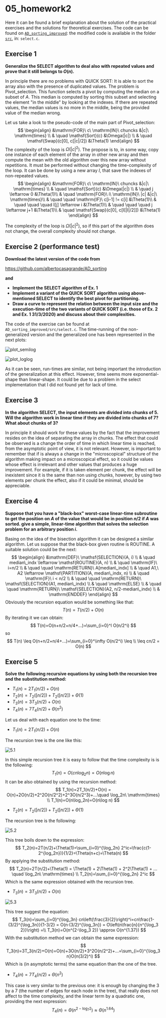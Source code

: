 # 05_homework2

Here it can be found a brief explanation about the solution of the practical exercises and the solutions for theoretical exercises. The code can be found on [`AD_sorting_improved`](../../AD_sorting_improved): the modified code is available in the folder [`src`](../../AD_sorting_improved/src), in: `select.c`.

## Exercise 1

**Generalize the $\mathrm{SELECT}$ algorithm to deal also with repeated values and prove that it still belongs to $O(n)$.**

In principle there are no problems with $\mathrm{QUICK\ SORT}$: It is able to sort the array also with the presence of duplicated values. The problem is $\mathsf{Pivot\_selection}$. This function selects a pivot by computing the median on a subset of $A$. This median is computed by sorting this subset and selecting the element "in the middle" by looking at the indexes. If there are repeated values, the median values is no more in the middle, being the provided value of the median wrong.

Let us take a look to the pseudo-code of the main part of $\mathsf{Pivot\_selection}$:
$$
\begin{align}
&\mathrm{FOR}\ c\ \mathrm{IN}\ chuncks	&|c|\ \mathrm{times} \\
& \quad \mathsf{Sort}(c) &\Omega(|c|) \\
& \quad \mathsf{Swap}(c[0], c[|c|/2]) &\Theta(1)
\end{align}
$$
The complexity of the loop is $\Omega(|c|^2)$. The propose is to, in some way, copy one instance of each element of the array in other new array and then compute the mean with the old algorithm over this new array without repetitions. It must be performed without changing the time-complexity of the loop. It can be done by using a new array $I$, that save the indexes of non-repeated values.
$$
\begin{align}
&\mathrm{FOR}\ c\ \mathrm{IN}\ chuncks	&|c|\ \mathrm{times} \\
& \quad \mathsf{Sort}(c) &\Omega(|c|) \\
& \quad j \leftarrow 0 &\Theta(1)\\
& \quad \mathrm{FOR}\ i\ \mathrm{IN}\ |c| 	&|c|\ \mathrm{times}\\
& \quad \quad \mathrm{IF}\ c[i-1] != c[i] 	&\Theta(1)\\
& \quad \quad \quad I[j] \leftarrow i 	&\Theta(1)\\
& \quad \quad \quad j \leftarrow j+1 	&\Theta(1)\\
& \quad \mathsf{Swap}(c[0], c[I[|I|/2]]) &\Theta(1)
\end{align}
$$

The complexity of the loop is $\Omega(|c|^2)$, so if this part of the algorithm does not change, the overall complexity should not change.

## Exercise 2 (performance test)

**Download the latest version of the code from**

https://github.com/albertocasagrande/AD_sorting

**and**

* **Implement the $\mathrm{SELECT}$ algorithm of Ex. 1**
* **Implement a variant of the $\mathrm{QUICK\ SORT}$ algorithm using above-mentioned $\mathrm{SELECT}$ to identify the best pivot for partitioning.**
* **Draw a curve to represent the relation between the input size and the execution-time of the two variants of $\mathrm{QUICK\ SORT}$ (i.e. those of Ex. 2 and Ex. 1 31/3/2020) and discuss about their complexities.**

The code of the exercise can be found at `AD_sorting_improved/src/select.c`. The time-running of the non-generalized version and the generalized one has been represented in the next plots:



![plot_semilog](./plot_semilog.png)

![plot_loglog](./plot_loglog.png)

As it can be seen, run-times are similar, not being important the introduction of the generalization at this effect. However, time seems more exponential-shape than linear-shape. It could be due to a problem in the select implementation that I did not found yet for lack of time.

## Exercise 3

**In the algorithm $\mathrm{SELECT}$, the input elements are divided into chunks of 5. Will the algorithm work in linear time if they are divided into chunks of 7? What about chunks of 3?**

In principle it should work for these values by the fact that the improvement resides on the idea of separating the array in chunks. The effect that could be observed is a change the order of time in which linear time is reached, from the asymptotic point of view, it is not relevant. However, is important to remember that if is always a change in the "microscopical" structure of the algorithm making impact on a microscopical effect, so it could be values whose effect is irrelevant and other values that produces a huge improvement. For example, if it is taken  element per chunk, the effect will be inexistent since it is the same than non using chunks, however, by using two elements per chunk the effect, also if it could be minimal, should be appreciable.

## Exercise 4

**Suppose that you have a "black-box" worst-case linear-time subroutine to get the position on $A$ of  the value that would be in position $n/2$ if $A$ was sorted. give a simple, linear-time algorithm that solves the selection problem for an arbitrary position $i$.**

Basing on the idea of the bisection algorithm it can be designed a similar algorithm. Let us suppose that the black-box given routine is $\mathsf{ROUTINE}$. A suitable solution could be the next:
$$
\begin{align}
&\mathrm{DEF}\ \mathsf{SELECTION}(A, i) \\
& \quad median\_indx \leftarrow \mathsf{ROUTINE}(A, n) \\
& \quad \mathrm{IF}\ i=n/2 \\
& \quad \quad \mathrm{RETURN}\ A[median\_indx] \\
& \quad A1,\ A2 \leftarrow \mathsf{PARTITION}(A, median\_indx, n) \\
& \quad \mathrm{IF}\ i < n/2 \\
& \quad \quad \mathrm{RETURN}\ \mathsf{SELECTION}(A1, median\_indx) \\
& \quad \mathrm{ELSE} \\
& \quad \quad \mathrm{RETURN}\ \mathsf{SELECTION}(A2, n/2-median\_indx) \\
& \mathrm{ENDDEF}
\end{align}
$$
Obviously the recursion equation would be something like that:
$$
T(n)=T(n/2)+O(n)
$$
By iterating it we can obtain:
$$
T(n)=O(n+n/2+n/4+...)=\sum_{i=0}^l O(n/2^i) 
$$
so
$$
T(n) \leq O(n+n/2+n/4+...)=\sum_{i=0}^\infty O(n/2^i) \leq \\
\leq cn/2 = O(n)
$$

## Exercise 5

**Solve the following recursive equations by using both the recursion tree and the substitution method:**

* $T_1(n)=2T_1(n/2)+O(n)$
* $T_2(n)=T_2([n/2])+T_2([n/2])+\Theta(1)$
* $T_3(n)=3T_3(n/2)+O(n)$
* $T_4(n)=7T_4(n/2)+\Theta(n^2)$

Let us deal with each equation one to the time:

* $T_1(n)=2T_1(n/2)+O(n)$

The recursion tree is the one like this:

![5.1](./5.1.png)

In this simple recursion tree it is easy to follow that the time complexity is is the following:
$$
T_1(n)=O(cn\log_2n)=O(n\log n)
$$
It can be also obtained by using the recursion method:
$$
T_1(n)=2T_1(n/2)+O(n) = O(n)+2O(n/2)+2^2O(n/2^2)+2^3O(n/2^3)+...\quad \log_2n\ \mathrm{times} \\
T_1(n)=O(n\log_2n)=O(n\log n)
$$

* $T_2(n)=T_2([n/2])+T_2([n/2])+\Theta(1)$

The recursion tree is the following:

![5.2](./5.2.png)

This tree boils down to the expression:
$$
T_2(n)=2T(n/2)+\Theta(1)=\sum_{i=0}^{\log_2n} 2^ic=\frac{c(1-2^{log_2n})}{1/2}=\Theta(n+c)=\Theta(n)
$$
By applying the substitution method:
$$
T_2(n)=2T(n/2)+\Theta(1) = \Theta(1) + 2\Theta(1) + 2^2\Theta(1) + ... \quad \log_2n\ \mathrm{times} \\
T_2(n)=\sum_{i=0}^{\log_2n} 2^ic
$$
Which is the same expression obtained with the recursion tree.

* $T_3(n)=3T_3(n/2)+O(n)$

![5.3](./5.3.png)

This tree suggest the equation:
$$
T_3(n)=\sum_{i=0}^{\log_3n} cn\left(\frac{3}{2}\right)^i=cn\frac{1-(3/2)^{\log_3n}}{1-3/2} = O(n·(3/2)^{\log_3n}) = O\left(n\frac{n}{n^{\log_3 2}}\right) =\\
T_3(n)=O(n^{2-\log_3 2}) \approx O(n^{1.37})
$$
With the substitution method we can obtain the same expression:
$$
T_3(n)=3T_3(n/2)+O(n)=O(n)+3O(n/2)+3^2O(n/2^2)+...=\sum_{i=0}^{\log_3n}O(n(3/2)^i)
$$
Which is (in asymptotic terms) the same equation than the one of the tree.

* $T_4(n)=7T_4(n/2)+\Theta(n^2)$

This case is very similar to the previous one: it is enough by changing the 3 by a 7 (the number of edges for each node in the tree), that really does not affect to the time complexity, and the linear term by a quadratic one, providing the next expression:
$$
T_4(n)=\Theta(n^{2-\log_7 2}) \approx \Theta(n^{1.64})
$$
